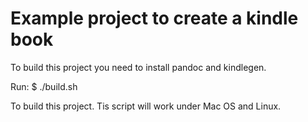 # Example project to create a kindle book

To build this project you need to install pandoc and kindlegen.

Run:
  $ ./build.sh

To build this project. Tis script will work under Mac OS and Linux.
